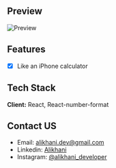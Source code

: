 ## Preview

![Preview](https://user-images.githubusercontent.com/87765316/151697295-300c5f8e-ba2d-40f6-b8b1-b9ad66165ad2.gif)

## Features

- [x] Like an iPhone calculator

## Tech Stack

**Client:** React, React-number-format

## Contact US

- Email: [alikhani.dev@gmail.com](mailto:alikhani.dev@gmail.com)
- Linkedin: [Alikhani](www.linkedin.com/in/amir-hossein-agha-alikhani-060a88217)
- Instagram: [@alikhani_developer](https://www.instagram.com/alikhani_developer/)
